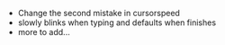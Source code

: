 - Change the second mistake in cursorspeed
- slowly blinks when typing and defaults when finishes
- more to add...
